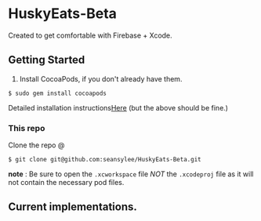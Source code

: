 # HuskyEats-Beta

Created to get comfortable with Firebase + Xcode. 

## Getting Started
1. Install CocoaPods, if you don't already have them.

```
$ sudo gem install cocoapods
```
Detailed installation instructions[Here](https://guides.cocoapods.org/using/getting-started.html#getting-started)
(but the above should be fine.)

### This repo

Clone the repo @
```
$ git clone git@github.com:seansylee/HuskyEats-Beta.git
```
**note** : Be sure to open the `.xcworkspace` file *NOT* the `.xcodeproj` file as it will not contain the 
necessary pod files.

## Current implementations.


